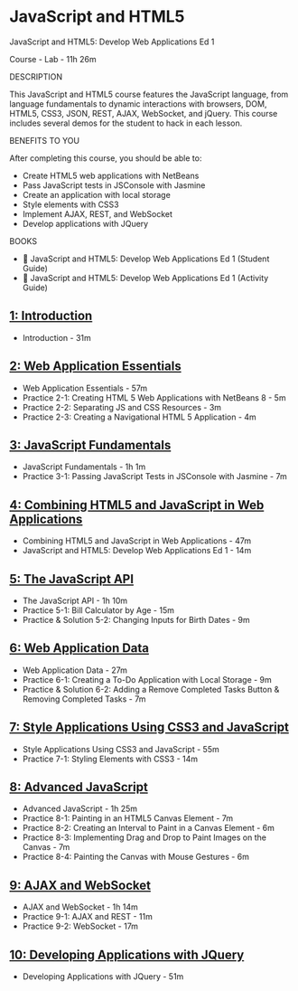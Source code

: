 # JavaScript and HTML5	

JavaScript and HTML5: Develop Web Applications Ed 1

Course - Lab - 11h 26m

DESCRIPTION

This JavaScript and HTML5 course features the JavaScript language, from language fundamentals to dynamic interactions with browsers, DOM, HTML5, CSS3, JSON, REST, AJAX, WebSocket, and jQuery. This course includes several demos for the student to hack in each lesson.

BENEFITS TO YOU

After completing this course, you should be able to:

* Create HTML5 web applications with NetBeans
* Pass JavaScript tests in JSConsole with Jasmine
* Create an application with local storage
* Style elements with CSS3
* Implement AJAX, REST, and WebSocket
* Develop applications with JQuery

BOOKS

* 📕 JavaScript and HTML5: Develop Web Applications Ed 1 (Student Guide)
* 📕 JavaScript and HTML5: Develop Web Applications Ed 1 (Activity Guide)

## [1: Introduction](01-JavaScript-and-HTML5/01-Introduction.md)

   * Introduction - 31m

## [2: Web Application Essentials](01-JavaScript-and-HTML5/02-Web-Application-Essentials.md)

   * Web Application Essentials - 57m
   * Practice 2-1: Creating HTML 5 Web Applications with NetBeans 8 - 5m
   * Practice 2-2: Separating JS and CSS Resources - 3m
   * Practice 2-3: Creating a Navigational HTML 5 Application - 4m

## [3: JavaScript Fundamentals](01-JavaScript-and-HTML5/03-JavaScript-Fundamentals.md)

   * JavaScript Fundamentals - 1h 1m
   * Practice 3-1: Passing JavaScript Tests in JSConsole with Jasmine - 7m

## [4: Combining HTML5 and JavaScript in Web Applications](01-JavaScript-and-HTML5/04-Combining-HTML5-and-JavaScript-in-Web-Applications.md)

   * Combining HTML5 and JavaScript in Web Applications - 47m
   * JavaScript and HTML5: Develop Web Applications Ed 1 - 14m

## [5: The JavaScript API](01-JavaScript-and-HTML5/05-The-JavaScript-API.md)

   * The JavaScript API - 1h 10m
   * Practice 5-1: Bill Calculator by Age - 15m
   * Practice & Solution 5-2: Changing Inputs for Birth Dates - 9m

## [6: Web Application Data](01-JavaScript-and-HTML5/06-Web-Application-Data.md)

   * Web Application Data - 27m
   * Practice 6-1: Creating a To-Do Application with Local Storage - 9m
   * Practice & Solution 6-2: Adding a Remove Completed Tasks Button & Removing Completed Tasks - 7m

## [7: Style Applications Using CSS3 and JavaScript](01-JavaScript-and-HTML5/07-Style-Applications-Using-CSS3-and-JavaScript.md)

   * Style Applications Using CSS3 and JavaScript - 55m
   * Practice 7-1: Styling Elements with CSS3 - 14m

## [8: Advanced JavaScript](01-JavaScript-and-HTML5/08-Advanced-JavaScript.md)

   * Advanced JavaScript - 1h 25m
   * Practice 8-1: Painting in an HTML5 Canvas Element - 7m
   * Practice 8-2: Creating an Interval to Paint in a Canvas Element - 6m
   * Practice 8-3: Implementing Drag and Drop to Paint Images on the Canvas - 7m
   * Practice 8-4: Painting the Canvas with Mouse Gestures - 6m

## [9: AJAX and WebSocket](01-JavaScript-and-HTML5/09-AJAX-and-WebSocket.md)

   * AJAX and WebSocket - 1h 14m
   * Practice 9-1: AJAX and REST - 11m
   * Practice 9-2: WebSocket - 17m

## [10: Developing Applications with JQuery](01-JavaScript-and-HTML5/10-Developing-Applications-with-JQuery.md)

   * Developing Applications with JQuery - 51m

